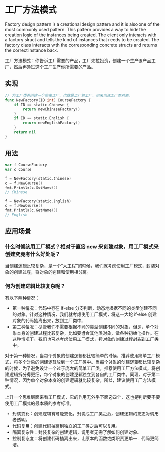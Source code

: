 # 工厂方法模式
Factory design pattern is a creational design pattern and it is also one of the most commonly used pattern. This pattern provides a way to hide the creation logic of the instances being created.
The client only interacts with a factory struct and tells the kind of instances that needs to be created. The factory class interacts with the corresponding concrete structs and returns the correct instance back.

工厂方法模式：你告诉工厂需要的产品，工厂先拉投资，创建一个生产该产品工厂，然后再通过这个工厂生产你所需要的产品。

## 实现

```go
// 为工厂类再创建一个简单工厂，也就是工厂的工厂，用来创建工厂类对象。
func NewFactory(ID int) CourseFactory {
	if ID == static.Chinese {
		return newChineseFactory()
	}
	if ID == static.English {
		return newEnglishFactory()
	}
	return nil
}
```

## 用法

```go
var f CourseFactory
var c Course

f = NewFactory(static.Chinese)
c = f.NewCourse()
fmt.Println(c.GetName())
// Chinese

f = NewFactory(static.English)
c = f.NewCourse()
fmt.Println(c.GetName())
// English
```


## 应用场景

### 什么时候该用工厂模式？相对于直接 new 来创建对象，用工厂模式来创建究竟有什么好处呢？
当创建逻辑比较复杂，是一个“大工程”的时候，我们就考虑使用工厂模式，封装对象的创建过程，将对象的创建和使用相分离。

### 何为创建逻辑比较复杂呢？
有以下两种情况：
- 第一种情况：代码中存在 if-else 分支判断，动态地根据不同的类型创建不同的对象。针对这种情况，我们就考虑使用工厂模式，将这一大坨 if-else 创建对象的代码抽离出来，放到工厂类中。
- 第二种情况：尽管我们不需要根据不同的类型创建不同的对象，但是，单个对象本身的创建过程比较复杂，比如要组合其他类对象，做各种初始化操作。在这种情况下，我们也可以考虑使用工厂模式，将对象的创建过程封装到工厂类中。

对于第一种情况，当每个对象的创建逻辑都比较简单的时候，推荐使用简单工厂模式，将多个对象的创建逻辑放到一个工厂类中。当每个对象的创建逻辑都比较复杂的时候，为了避免设计一个过于庞大的简单工厂类，推荐使用工厂方法模式，将创建逻辑拆分得更细，每个对象的创建逻辑独立到各自的工厂类中。同理，对于第二种情况，因为单个对象本身的创建逻辑就比较复杂，所以，建议使用工厂方法模式。

上升一个思维层面来看工厂模式，它的作用无外乎下面这四个，这也是判断要不要使用工厂模式的最本质的参考标准。
- 封装变化：创建逻辑有可能变化，封装成工厂类之后，创建逻辑的变更对调用者透明。
- 代码复用：创建代码抽离到独立的工厂类之后可以复用。
- 隔离复杂性：封装复杂的创建逻辑，调用者无需了解如何创建对象。
- 控制复杂度：将创建代码抽离出来，让原本的函数或类职责更单一，代码更简洁。

